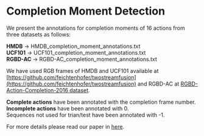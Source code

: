 # Completion Moment Detection
We present the annotations for completion moments of 16 actions from three datasets as follows:  
  
**HMDB** -> HMDB_completion_moment_annotations.txt  
**UCF101** -> UCF101_completion_moment_annotations.txt  
**RGBD-AC** -> RGBD-AC_completion_moment_annotations.txt  

We have used RGB frames of HMDB and UCF101 available at [https://github.com/feichtenhofer/twostreamfusion](https://github.com/feichtenhofer/twostreamfusion) and RGBD-AC at [RGBD-Action-Completion-2016 dataset](http://dx.doi.org/10.5523/bris.66qry08cv1fj1eunwxwob3fjz).  

**Complete actions** have been annotated with the completion frame number.  
**Incomplete actions** have been annotated with 0.  
Sequences not used for trian/test have been annotated with -1.  

For more details please read our paper in [here](https://arxiv.org/abs/1805.06749).
